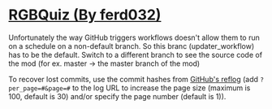 # [RGBQuiz (By ferd032)](https://github.com/ferd032/RGBQuiz)

Unfortunately the way GitHub triggers workflows doesn't allow them to run on a schedule on a non-default branch. So this branc (updater_workflow) has to be the default. Switch to a different branch to see the source code of the mod (for ex. master -> the master branch of the mod)

To recover lost commits, use the commit hashes from [GitHub's reflog](https://api.github.com/repos/KtaneModules/RGBQuiz-ferd032/events) (add `?per_page=#&page=#` to the log URL to increase the page size (maximum is 100, default is 30) and/or specify the page number (default is 1)).
